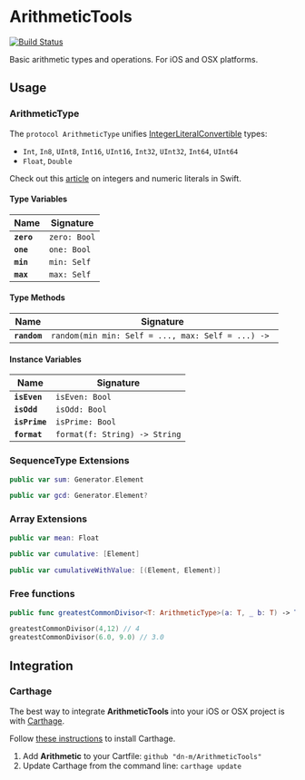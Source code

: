 # ArithmeticTools

[![Build Status](https://travis-ci.org/dn-m/ArithmeticTools.svg)](https://travis-ci.org/dn-m/ArithmeticTools)

Basic arithmetic types and operations. For iOS and OSX platforms.

## Usage

### ArithmeticType
The `protocol ArithmeticType` unifies [IntegerLiteralConvertible](http://swiftdoc.org/v2.1/protocol/IntegerLiteralConvertible/hierarchy/) types:
- `Int`, `In8`, `UInt8`, `Int16`, `UInt16`, `Int32`, `UInt32`, `Int64`, `UInt64`
- `Float`, `Double`

Check out this [article](http://www.codingexplorer.com/integers-and-numeric-literals-in-swift/) on integers and numeric literals in Swift.

#### Type Variables
| Name | Signature |
-------|-----------|
| **`zero`**| `zero: Bool` |
| **`one`**| `one: Bool` |
| **`min`**| `min: Self` |
| **`max`**| `max: Self` |

#### Type Methods
| Name | Signature |
-------|-----------|
| **`random`**| `random(min min: Self = ..., max: Self = ...) -> ` |

#### Instance Variables
| Name | Signature |
-------|-----------|
|**`isEven`**| `isEven: Bool`|
|**`isOdd`**| `isOdd: Bool` |
|**`isPrime`**| `isPrime: Bool`|
|**`format`**| `format(f: String) -> String` |

### SequenceType Extensions

```Swift
public var sum: Generator.Element
```

```Swift
public var gcd: Generator.Element?
```

### Array Extensions

```Swift
public var mean: Float
```

```Swift
public var cumulative: [Element]
```

```Swift
public var cumulativeWithValue: [(Element, Element)]
```

### Free functions
```Swift 
public func greatestCommonDivisor<T: ArithmeticType>(a: T, _ b: T) -> T
```

```Swift
greatestCommonDivisor(4,12) // 4
greatestCommonDivisor(6.0, 9.0) // 3.0
```

## Integration

### Carthage
The best way to integrate **ArithmeticTools** into your iOS or OSX project is with [Carthage](https://github.com/Carthage/Carthage).

Follow [these instructions](https://github.com/Carthage/Carthage#installing-carthage) to install Carthage.

1. Add **Arithmetic** to your Cartfile: ```github "dn-m/ArithmeticTools"```
2. Update Carthage from the command line: ```carthage update```

